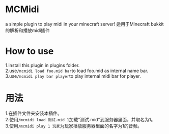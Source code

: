 # MCMidi
a simple plugin to play midi in your minecraft server!
适用于Minecraft bukkit的解析和播放midi插件  
# How to use  
1.install this plugin in plugins folder.   
2.use`/mcmidi load foo.mid bar`to load foo.mid as internal name bar.  
3.use`/mcmidi play bar player`to play internal midi bar for player.  
# 用法  
1.在插件文件夹安装本插件。   
2.使用`/mcmidi load 测试.mid 1`加载"测试.mid"到服务器里面，并取名为1。  
3.使用`/mcmidi play 1 玩家`为玩家播放服务器里面的名字为1的音频。  

